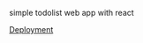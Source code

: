 simple todolist web app with react

[Deployment](https://peppermint100.github.io/pepper-todo,"deployment")
